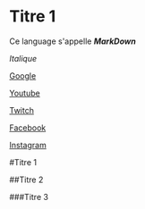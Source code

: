  # Titre 1 
    



Ce language s'appelle ___MarkDown___

*Italique*

[Google](https://www.google.fr)

[Youtube](https://www.youtube.fr)

[Twitch](https://www.twitch.tv/)

[Facebook](https://www.facebook.com/)

[Instagram](https://www.instagram.com/?hl=fr)


#Titre 1

##Titre 2 

###Titre 3